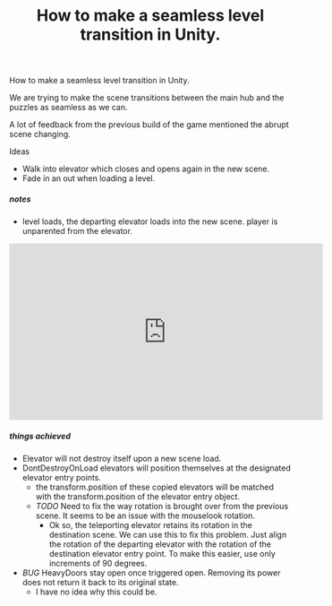 ﻿---
layout: post
title: "How to make a seamless level transition in Unity."
---
How to make a seamless level transition in Unity.

We are trying to make the scene transitions between the main hub and the puzzles as seamless as we can.

A lot of feedback from the previous build of the game mentioned the abrupt scene changing.

Ideas

- Walk into elevator which closes and opens again in the new scene.
- Fade in an out when loading a level.


##### notes

- level loads, the departing elevator loads into the new scene. player is unparented from the elevator.

<iframe width="560" height="315" src="https://www.youtube.com/embed/3xB1tAUf9gE" frameborder="0" allow="autoplay; encrypted-media" allowfullscreen></iframe>

##### things achieved
- Elevator will not destroy itself upon a new scene load.
- DontDestroyOnLoad elevators will position themselves at the designated elevator entry points.
  - the transform.position of these copied elevators will be matched with the transform.position of the elevator entry object.
  - *TODO* Need to fix the way rotation is brought over from the previous scene. It seems to be an issue with the mouselook rotation.
    - Ok so, the teleporting elevator retains its rotation in the destination scene. We can use this to fix this problem. Just align the rotation of the departing elevator with the rotation of the destination elevator entry point. To make this easier, use only increments of 90 degrees.
- *BUG* HeavyDoors stay open once triggered open. Removing its power does not return it back to its original state.
  - I have no idea why this could be.
